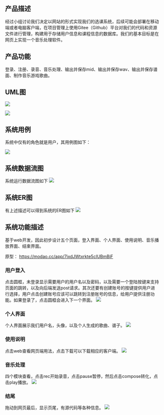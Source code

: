 ## 产品描述

经过小组讨论我们决定以网站的形式实现我们的选课系统，后续可能会部署在移动端或者电脑客户端，在项目管理上使用Gitee（Github）平台对我们的代码和资源文件进行管理，构建用于存储用户信息和课程信息的数据库。我们的基本目标是在网页上实现一个音乐处理软件。

## 产品功能

登录、注册、录音、音乐处理、输出并保存mid、输出并保存wav、输出并保存谱面、制作音乐游戏歌曲。



## UML图

![](images/UML类图.png)

![](images/UML时序图.png)

## 系统用例

系统中仅有的角色就是用户，其用例图如下：

![](images/用例.png)

## 系统数据流图

系统运行数据流图如下
![](images/数据流图.png)

## 系统ER图
有上述描述可以得到系统的ER图如下
![](images/ER图.png)

## 系统功能描述

基于web开发，因此初步设计五个页面，登入界面、个人界面、使用说明、音乐播放界面、结束界面。

原型： https://modao.cc/app/7ixdJWtxrkte5cIUBmBiF 

### 用户登入

点击圆框，未登录显示需要用户的用户名以及密码，以及需要一个登陆按键来支持页面的跳转，以及向后端发送post请求。其次还要有创建账号的按键提供用户进行选择，用户点击创建账号应该可以跳转到注册账号的信息，给用户提供注册功能。如果登录了，点击圆框会进入下一个界面。
![](images/原型设计1.png)

### 个人界面

个人界面展示我们用户名，头像，以及个人生成的歌曲、谱子。
![](images/原型设计2.png)

### 使用说明

点击web查看网页端用法，点击下载可以下载相应的客户端。
![](images/原型设计3.png)

###	音乐处理

四个模块查看，点击rec开始录音，点击pause暂停，然后点击compose转化，点击play播放。
![](images/原型设计4.png)

### 结尾

拖动到网页最后，显示页尾，有源代码等各种信息。
![](images/原型设计5.png)